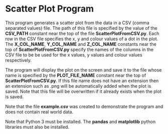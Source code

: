 # Scatter Plot Program

This program generates a scatter plot from the data in a CSV (comma separated values) file. The path of this file is
specified by the value of the **CSV_PATH** constant near the top of the file **ScatterPlotFromCSV.py**. Each row in the
CSV file specifies the x, y and colour values of a dot in the plot. The **X_COL_NAME**, **Y_COL_NAME** and
**Z_COL_NAME** constants near the top of **ScatterPlotFromCSV.py** specify the names of the columns in the CSV file to
be be used for the x values, y values and colour values respectively.

The program will display the plot on the screen and save it to the file whose name is specified by the
**PLOT_FILE_NAME** constant near the top of **ScatterPlotFromCSV.py**. If this file name does not have an extension
then an extension such as .png will be automatically added when the plot is saved. Note that this file will be
overwritten if it already exists when the plot is saved.

Note that the file **example.csv** was created to demonstrate the program and does not contain real world data.

Note that Python 3 must be installed. The **pandas** and **matplotlib** python libraries must also be installed.
